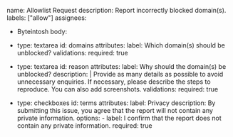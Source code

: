 name: Allowlist Request
description: Report incorrectly blocked domain(s).
labels: ["allow"]
assignees: 
  - Byteintosh
body:
  - type: textarea
    id: domains
    attributes:
      label: Which domain(s) should be unblocked?
    validations:
      required: true
  
  - type: textarea
    id: reason
    attributes:
      label: Why should the domain(s) be unblocked?
      description: |
        Provide as many details as possible to avoid unnecessary enquiries. If necessary, please describe the steps to reproduce. You can also add screenshots.
    validations:
      required: true

  - type: checkboxes
    id: terms
    attributes:
      label: Privacy
      description: By submitting this issue, you agree that the report will not contain any private information.
      options:
        - label: I confirm that the report does not contain any private information.
          required: true